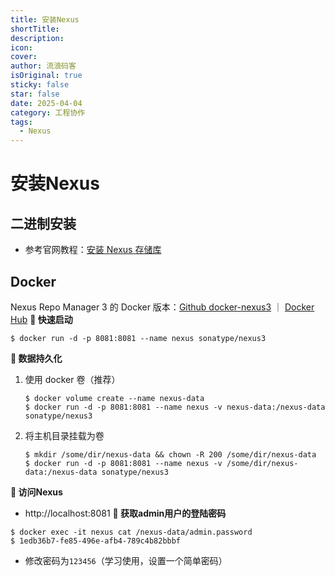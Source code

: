 ```yaml
---
title: 安装Nexus
shortTitle: 
description: 
icon: 
cover: 
author: 流浪码客
isOriginal: true
sticky: false
star: false
date: 2025-04-04
category: 工程协作
tags:
  - Nexus
---
```

# 安装Nexus
## 二进制安装
* 参考官网教程：[安装 Nexus 存储库](https://help.sonatype.com/en/install-nexus-repository.html)
## Docker
Nexus Repo Manager 3 的 Docker 版本：[Github docker-nexus3](https://github.com/sonatype/docker-nexus3) ｜ [Docker Hub](https://hub.docker.com/r/sonatype/nexus3)
**📌 快速启动**
```shell
$ docker run -d -p 8081:8081 --name nexus sonatype/nexus3
```
**📌 数据持久化**
1. 使用 docker 卷（推荐）
	```shell
	$ docker volume create --name nexus-data
	$ docker run -d -p 8081:8081 --name nexus -v nexus-data:/nexus-data sonatype/nexus3
	```
2. 将主机目录挂载为卷
	```shell
	$ mkdir /some/dir/nexus-data && chown -R 200 /some/dir/nexus-data
	$ docker run -d -p 8081:8081 --name nexus -v /some/dir/nexus-data:/nexus-data sonatype/nexus3
	```
**📌 访问Nexus**
* http://localhost:8081
**📌 获取admin用户的登陆密码**
```shell
$ docker exec -it nexus cat /nexus-data/admin.password
$ 1edb36b7-fe85-496e-afb4-789c4b82bbbf
```
* 修改密码为`123456`（学习使用，设置一个简单密码）
